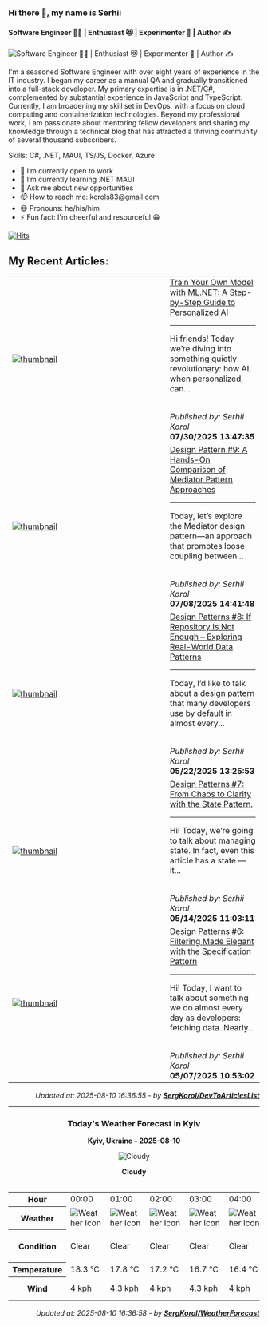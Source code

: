 ### Hi there 👋, my name is Serhii
#### Software Engineer 🧑‍💻 | Enthusiast 😻 | Experimenter 🧪 | Author ✍️
![Software Engineer 🧑‍💻 | Enthusiast 😻 | Experimenter 🧪 | Author ✍️](http://dartfordwaffler.co.uk/wp-content/uploads/2021/03/buy-me-a-beer.jpg)

I'm a seasoned Software Engineer with over eight years of
experience in the IT industry. I began my career as a manual QA
and gradually transitioned into a full-stack developer. My primary
expertise is in .NET/C#, complemented by substantial experience in
JavaScript and TypeScript. Currently, I am broadening my skill set in
DevOps, with a focus on cloud computing and containerization
technologies. Beyond my professional work, I am passionate about
mentoring fellow developers and sharing my knowledge through a
technical blog that has attracted a thriving community of several
thousand subscribers.

Skills: C#,  .NET, MAUI, TS/JS, Docker, Azure

- 🔭 I’m currently open to work 
- 🌱 I’m currently learning .NET MAUI 
- 💬 Ask me about new opportunities 
- 📫 How to reach me: korols83@gmail.com 
- 😄 Pronouns: he/his/him 
- ⚡ Fun fact: I'm cheerful and resourceful 😁

[![Hits](https://hits.sh/github.com/SergKorol/hits.svg)](https://hits.sh/github.com/SergKorol/hits/) 

<h2>My Recent Articles:</h2>

<table>
        <tr>
<td width="300px"><a href="https://dev.to/serhii_korol_ab7776c50dba/train-your-own-model-with-mlnet-a-step-by-step-guide-to-personalized-ai-1med"><img src="https://media2.dev.to/dynamic/image/width=1000,height=420,fit=cover,gravity=auto,format=auto/https%3A%2F%2Fdev-to-uploads.s3.amazonaws.com%2Fuploads%2Farticles%2Fyqif7mnb2n401tu6gkr4.webp" alt="thumbnail"></a></td>
<td><a href="https://dev.to/serhii_korol_ab7776c50dba/train-your-own-model-with-mlnet-a-step-by-step-guide-to-personalized-ai-1med">Train Your Own Model with ML.NET: A Step-by-Step Guide to Personalized AI</a><hr><p>Hi friends!  Today we’re diving into something quietly revolutionary: how AI, when personalized, can...</p><br><i>Published by: Serhii Korol</i><br><b>07/30/2025 13:47:35</b></td>
</tr>
<tr>
<td width="300px"><a href="https://dev.to/serhii_korol_ab7776c50dba/design-pattern-9-a-hands-on-comparison-of-mediator-pattern-approaches-2nm3"><img src="https://media2.dev.to/dynamic/image/width=1000,height=420,fit=cover,gravity=auto,format=auto/https%3A%2F%2Fdev-to-uploads.s3.amazonaws.com%2Fuploads%2Farticles%2Ffltuzejvpl7g0ucaf81u.png" alt="thumbnail"></a></td>
<td><a href="https://dev.to/serhii_korol_ab7776c50dba/design-pattern-9-a-hands-on-comparison-of-mediator-pattern-approaches-2nm3">Design Pattern #9: A Hands-On Comparison of Mediator Pattern Approaches</a><hr><p>Today, let’s explore the Mediator design pattern—an approach that promotes loose coupling between...</p><br><i>Published by: Serhii Korol</i><br><b>07/08/2025 14:41:48</b></td>
</tr>
<tr>
<td width="300px"><a href="https://dev.to/serhii_korol_ab7776c50dba/design-patterns-8-if-repository-is-not-enough-exploring-real-world-data-patterns-lh9"><img src="https://media2.dev.to/dynamic/image/width=1000,height=420,fit=cover,gravity=auto,format=auto/https%3A%2F%2Fdev-to-uploads.s3.amazonaws.com%2Fuploads%2Farticles%2F7yhzjtv3ynd7bm0i17pf.png" alt="thumbnail"></a></td>
<td><a href="https://dev.to/serhii_korol_ab7776c50dba/design-patterns-8-if-repository-is-not-enough-exploring-real-world-data-patterns-lh9">Design Patterns #8: If Repository Is Not Enough – Exploring Real-World Data Patterns</a><hr><p>Today, I’d like to talk about a design pattern that many developers use by default in almost every...</p><br><i>Published by: Serhii Korol</i><br><b>05/22/2025 13:25:53</b></td>
</tr>
<tr>
<td width="300px"><a href="https://dev.to/serhii_korol_ab7776c50dba/design-patterns-7-from-chaos-to-clarity-with-the-state-pattern-48gh"><img src="https://media2.dev.to/dynamic/image/width=1000,height=420,fit=cover,gravity=auto,format=auto/https%3A%2F%2Fdev-to-uploads.s3.amazonaws.com%2Fuploads%2Farticles%2F37jmojzh37fnluqux8ia.jpeg" alt="thumbnail"></a></td>
<td><a href="https://dev.to/serhii_korol_ab7776c50dba/design-patterns-7-from-chaos-to-clarity-with-the-state-pattern-48gh">Design Patterns #7: From Chaos to Clarity with the State Pattern.</a><hr><p>Hi! Today, we’re going to talk about managing state. In fact, even this article has a state — it...</p><br><i>Published by: Serhii Korol</i><br><b>05/14/2025 11:03:11</b></td>
</tr>
<tr>
<td width="300px"><a href="https://dev.to/serhii_korol_ab7776c50dba/design-patterns-6-filtering-made-elegant-with-the-specification-pattern-2ee8"><img src="https://media2.dev.to/dynamic/image/width=1000,height=420,fit=cover,gravity=auto,format=auto/https%3A%2F%2Fdev-to-uploads.s3.amazonaws.com%2Fuploads%2Farticles%2F0m7xrelezf1v9ygvqvnk.png" alt="thumbnail"></a></td>
<td><a href="https://dev.to/serhii_korol_ab7776c50dba/design-patterns-6-filtering-made-elegant-with-the-specification-pattern-2ee8">Design Patterns #6: Filtering Made Elegant with the Specification Pattern</a><hr><p>Hi! Today, I want to talk about something we do almost every day as developers: fetching data. Nearly...</p><br><i>Published by: Serhii Korol</i><br><b>05/07/2025 10:53:02</b></td>
</tr>

</table>

<div align="right">

<i>Updated at: 2025-08-10 16:36:55 - by <b>[SergKorol/DevToArticlesList](https://github.com/SergKorol/DevToArticlesList)</b></i>

</div>

<hr>
<div align="center">
<h3>Today's Weather Forecast in Kyiv</h3>

<b>Kyiv, Ukraine - 2025-08-10</b>

<img src="https://cdn.weatherapi.com/weather/64x64/day/119.png" alt="Cloudy" />

<b>Cloudy</b>
</div>

<table>
    <table>
<tr><th>Hour</th>
<td>00:00</td>
<td>01:00</td>
<td>02:00</td>
<td>03:00</td>
<td>04:00</td>
<td>05:00</td>
<td>06:00</td>
<td>07:00</td>
<td>08:00</td>
<td>09:00</td>
<td>10:00</td>
<td>11:00</td>
<td>12:00</td>
<td>13:00</td>
<td>14:00</td>
<td>15:00</td>
<td>16:00</td>
<td>17:00</td>
<td>18:00</td>
<td>19:00</td>
<td>20:00</td>
<td>21:00</td>
<td>22:00</td>
<td>23:00</td>
</tr>
<tr><th>Weather</th>
<td><img src="https://cdn.weatherapi.com/weather/64x64/night/113.png" alt="Weather Icon"></td>
<td><img src="https://cdn.weatherapi.com/weather/64x64/night/113.png" alt="Weather Icon"></td>
<td><img src="https://cdn.weatherapi.com/weather/64x64/night/113.png" alt="Weather Icon"></td>
<td><img src="https://cdn.weatherapi.com/weather/64x64/night/113.png" alt="Weather Icon"></td>
<td><img src="https://cdn.weatherapi.com/weather/64x64/night/113.png" alt="Weather Icon"></td>
<td><img src="https://cdn.weatherapi.com/weather/64x64/night/113.png" alt="Weather Icon"></td>
<td><img src="https://cdn.weatherapi.com/weather/64x64/day/113.png" alt="Weather Icon"></td>
<td><img src="https://cdn.weatherapi.com/weather/64x64/day/113.png" alt="Weather Icon"></td>
<td><img src="https://cdn.weatherapi.com/weather/64x64/day/113.png" alt="Weather Icon"></td>
<td><img src="https://cdn.weatherapi.com/weather/64x64/day/113.png" alt="Weather Icon"></td>
<td><img src="https://cdn.weatherapi.com/weather/64x64/day/113.png" alt="Weather Icon"></td>
<td><img src="https://cdn.weatherapi.com/weather/64x64/day/113.png" alt="Weather Icon"></td>
<td><img src="https://cdn.weatherapi.com/weather/64x64/day/116.png" alt="Weather Icon"></td>
<td><img src="https://cdn.weatherapi.com/weather/64x64/day/116.png" alt="Weather Icon"></td>
<td><img src="https://cdn.weatherapi.com/weather/64x64/day/116.png" alt="Weather Icon"></td>
<td><img src="https://cdn.weatherapi.com/weather/64x64/day/113.png" alt="Weather Icon"></td>
<td><img src="https://cdn.weatherapi.com/weather/64x64/day/116.png" alt="Weather Icon"></td>
<td><img src="https://cdn.weatherapi.com/weather/64x64/day/116.png" alt="Weather Icon"></td>
<td><img src="https://cdn.weatherapi.com/weather/64x64/day/116.png" alt="Weather Icon"></td>
<td><img src="https://cdn.weatherapi.com/weather/64x64/day/119.png" alt="Weather Icon"></td>
<td><img src="https://cdn.weatherapi.com/weather/64x64/day/116.png" alt="Weather Icon"></td>
<td><img src="https://cdn.weatherapi.com/weather/64x64/night/116.png" alt="Weather Icon"></td>
<td><img src="https://cdn.weatherapi.com/weather/64x64/night/263.png" alt="Weather Icon"></td>
<td><img src="https://cdn.weatherapi.com/weather/64x64/night/116.png" alt="Weather Icon"></td>
</tr>
<tr><th>Condition</th>
<td>Clear </td>
<td>Clear </td>
<td>Clear </td>
<td>Clear </td>
<td>Clear </td>
<td>Clear </td>
<td>Sunny</td>
<td>Sunny</td>
<td>Sunny</td>
<td>Sunny</td>
<td>Sunny</td>
<td>Sunny</td>
<td>Partly Cloudy </td>
<td>Partly Cloudy </td>
<td>Partly Cloudy </td>
<td>Sunny</td>
<td>Partly Cloudy </td>
<td>Partly Cloudy </td>
<td>Partly Cloudy </td>
<td>Cloudy </td>
<td>Partly Cloudy </td>
<td>Partly Cloudy </td>
<td>Patchy light drizzle</td>
<td>Partly Cloudy </td>
</tr>
<tr><th>Temperature</th>
<td>18.3 °C</td>
<td>17.8 °C</td>
<td>17.2 °C</td>
<td>16.7 °C</td>
<td>16.4 °C</td>
<td>16.1 °C</td>
<td>16.9 °C</td>
<td>18.5 °C</td>
<td>20.5 °C</td>
<td>22.3 °C</td>
<td>23.7 °C</td>
<td>24.9 °C</td>
<td>25.8 °C</td>
<td>26.4 °C</td>
<td>26.7 °C</td>
<td>27 °C</td>
<td>26.9 °C</td>
<td>26.5 °C</td>
<td>25.5 °C</td>
<td>24.2 °C</td>
<td>23.6 °C</td>
<td>22.9 °C</td>
<td>22.2 °C</td>
<td>19.9 °C</td>
</tr>
<tr><th>Wind</th>
<td>4 kph</td>
<td>4.3 kph</td>
<td>4 kph</td>
<td>4.3 kph</td>
<td>4 kph</td>
<td>2.9 kph</td>
<td>3.2 kph</td>
<td>3.6 kph</td>
<td>3.6 kph</td>
<td>3.6 kph</td>
<td>4 kph</td>
<td>5.8 kph</td>
<td>6.8 kph</td>
<td>7.6 kph</td>
<td>9 kph</td>
<td>10.8 kph</td>
<td>9.7 kph</td>
<td>7.9 kph</td>
<td>3.6 kph</td>
<td>4.7 kph</td>
<td>6.1 kph</td>
<td>5.8 kph</td>
<td>14.4 kph</td>
<td>14 kph</td>
</tr>
</table>

</table>

<div align="right">

<i>Updated at: 2025-08-10 16:36:58 - by <b>[SergKorol/WeatherForecast](https://github.com/SergKorol/WeatherForecast)</b></i>

</div>


